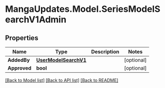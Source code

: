 # MangaUpdates.Model.SeriesModelSearchV1Admin

## Properties

Name | Type | Description | Notes
------------ | ------------- | ------------- | -------------
**AddedBy** | [**UserModelSearchV1**](UserModelSearchV1.md) |  | [optional] 
**Approved** | **bool** |  | [optional] 

[[Back to Model list]](../README.md#documentation-for-models) [[Back to API list]](../README.md#documentation-for-api-endpoints) [[Back to README]](../README.md)

